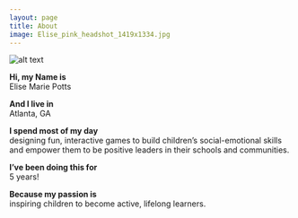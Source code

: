 ```yaml
---
layout: page
title: About
image: Elise_pink_headshot_1419x1334.jpg
---
```


![alt text](https://github.com/elisepotts/elisepotts.github.io/raw/master/images/Elise_pink_headshot_1419x1334.jpg "Elise Potts headshot")

**Hi, my Name is**  
Elise Marie Potts


**And I live in**  
Atlanta, GA


**I spend most of my day**  
designing fun, interactive games to build children’s social-emotional skills and empower them to be positive leaders in their schools and communities.


**I’ve been doing this for**  
5 years! 


**Because my passion is**  
inspiring children to become active, lifelong learners.

